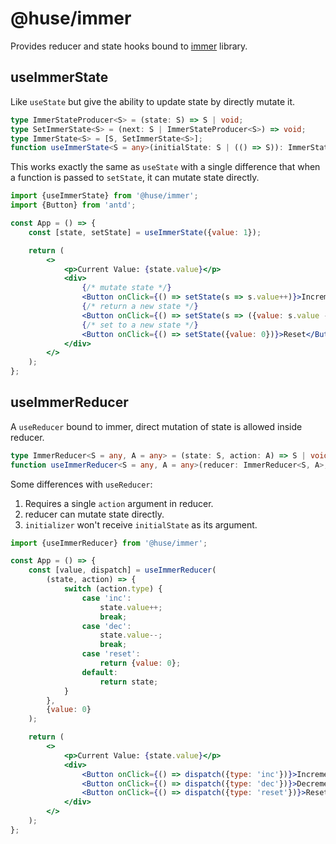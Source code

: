 # @huse/immer

Provides reducer and state hooks bound to [immer](https://github.com/immerjs/immer) library.

## useImmerState

Like `useState` but give the ability to update state by directly mutate it.

```typescript
type ImmerStateProducer<S> = (state: S) => S | void;
type SetImmerState<S> = (next: S | ImmerStateProducer<S>) => void;
type ImmerState<S> = [S, SetImmerState<S>];
function useImmerState<S = any>(initialState: S | (() => S)): ImmerState<S>;
```

This works exactly the same as `useState` with a single difference that when a function is passed to `setState`, it can mutate state directly.

```jsx
import {useImmerState} from '@huse/immer';
import {Button} from 'antd';

const App = () => {
    const [state, setState] = useImmerState({value: 1});

    return (
        <>
            <p>Current Value: {state.value}</p>
            <div>
                {/* mutate state */}
                <Button onClick={() => setState(s => s.value++)}>Increment</Button>
                {/* return a new state */}
                <Button onClick={() => setState(s => ({value: s.value - 1})}>Decrement</Button>
                {/* set to a new state */}
                <Button onClick={() => setState({value: 0})}>Reset</Button>
            </div>
        </>
    );
};
```

## useImmerReducer

A `useReducer` bound to immer, direct mutation of state is allowed inside reducer.

```typescript
type ImmerReducer<S = any, A = any> = (state: S, action: A) => S | void;
function useImmerReducer<S = any, A = any>(reducer: ImmerReducer<S, A>, initialState: S, initializer?: () => S): [S, Dispatch<S>];
```

Some differences with `useReducer`:

1. Requires a single `action` argument in reducer.
2. reducer can mutate state directly.
3. `initializer` won't receive `initialState` as its argument.

```jsx
import {useImmerReducer} from '@huse/immer';

const App = () => {
    const [value, dispatch] = useImmerReducer(
        (state, action) => {
            switch (action.type) {
                case 'inc':
                    state.value++;
                    break;
                case 'dec':
                    state.value--;
                    break;
                case 'reset':
                    return {value: 0};
                default:
                    return state;
            }
        },
        {value: 0}
    );

    return (
        <>
            <p>Current Value: {state.value}</p>
            <div>
                <Button onClick={() => dispatch({type: 'inc'})}>Increment</Button>
                <Button onClick={() => dispatch({type: 'dec'})}>Decrement</Button>
                <Button onClick={() => dispatch({type: 'reset'})}>Reset</Button>
            </div>
        </>
    );
};
```
